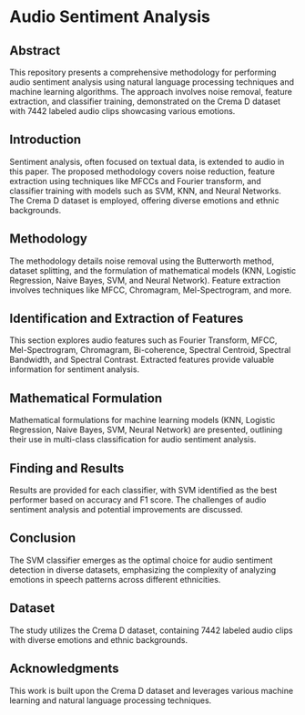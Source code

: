 # Audio Sentiment Analysis

## Abstract
This repository presents a comprehensive methodology for performing audio sentiment analysis using natural language processing techniques and machine learning algorithms. The approach involves noise removal, feature extraction, and classifier training, demonstrated on the Crema D dataset with 7442 labeled audio clips showcasing various emotions.

## Introduction
Sentiment analysis, often focused on textual data, is extended to audio in this paper. The proposed methodology covers noise reduction, feature extraction using techniques like MFCCs and Fourier transform, and classifier training with models such as SVM, KNN, and Neural Networks. The Crema D dataset is employed, offering diverse emotions and ethnic backgrounds.

## Methodology
The methodology details noise removal using the Butterworth method, dataset splitting, and the formulation of mathematical models (KNN, Logistic Regression, Naive Bayes, SVM, and Neural Network). Feature extraction involves techniques like MFCC, Chromagram, Mel-Spectrogram, and more.

## Identification and Extraction of Features
This section explores audio features such as Fourier Transform, MFCC, Mel-Spectrogram, Chromagram, Bi-coherence, Spectral Centroid, Spectral Bandwidth, and Spectral Contrast. Extracted features provide valuable information for sentiment analysis.

## Mathematical Formulation
Mathematical formulations for machine learning models (KNN, Logistic Regression, Naive Bayes, SVM, Neural Network) are presented, outlining their use in multi-class classification for audio sentiment analysis.

## Finding and Results
Results are provided for each classifier, with SVM identified as the best performer based on accuracy and F1 score. The challenges of audio sentiment analysis and potential improvements are discussed.

## Conclusion
The SVM classifier emerges as the optimal choice for audio sentiment detection in diverse datasets, emphasizing the complexity of analyzing emotions in speech patterns across different ethnicities.

## Dataset
The study utilizes the Crema D dataset, containing 7442 labeled audio clips with diverse emotions and ethnic backgrounds.

## Acknowledgments
This work is built upon the Crema D dataset and leverages various machine learning and natural language processing techniques.
